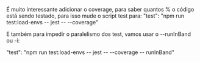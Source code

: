 É muito interessante adicionar o coverage, para saber quantos % o código está sendo testado, para isso mude o script test para:
"test": "npm run test:load-envs -- jest -- --coverage"

E também para impedir o paralelismo dos test, vamos usar o --runInBand ou -i:

"test": "npm run test:load-envs -- jest -- --coverage -- runInBand"